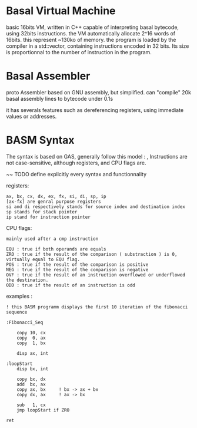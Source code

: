 # Basal Virtual Machine
basic 16bits VM, written in C++ capable of interpreting basal bytecode, using 32bits instructions.
the VM automatically allocate 2^16 words of 16bits. this represent ~130ko of memory.
the program is loaded by the compiler in a std::vector, containing instructions encoded in 32 bits.
Its size is proportionnal to the number of instruction in the program.

# Basal Assembler
proto Assembler based on GNU assembly, but simplified.
can "compile" 20k basal assembly lines to bytecode under 0.1s

it has severals features such as dereferencing registers, using immediate values or addresses.

# BASM Syntax

The syntax is based on GAS, generally follow this model : <Instr> <source>, <desination>
Instructions are not case-sensitive, although registers, and CPU flags are.

~~ TODO define explicitly every syntax and functionnality


registers:

	ax, bx, cx, dx, ex, fx, si, di, sp, ip
	[ax-fx] are genral purpose registers
	si and di respectively stands for source index and destination index 
	sp stands for stack pointer
	ip stand for instruction pointer

CPU flags:

	mainly used after a cmp instruction

	EQU : true if both operands are equals
	ZRO : true if the result of the comparison ( substraction ) is 0, virtually equal to EQU flag.
	POS : true if the result of the comparison is positive
	NEG : true if the result of the comparison is negative
	OVF : true if the result of an instruction overflowed or underflowed the destination.
	ODD : true if the result of an instruction is odd


examples :

	! this BASM programm displays the first 10 iteration of the fibonacci sequence

	:Fibonacci_Seq

		copy 10, cx
		copy  0, ax
		copy  1, bx
		
		disp ax, int

	:loopStart				
		disp bx, int
	
		copy bx, dx
		add  bx, ax
		copy ax, bx		! bx -> ax + bx
		copy dx, ax		! ax -> bx

		sub   1, cx
		jmp loopStart if ZRO

	ret
